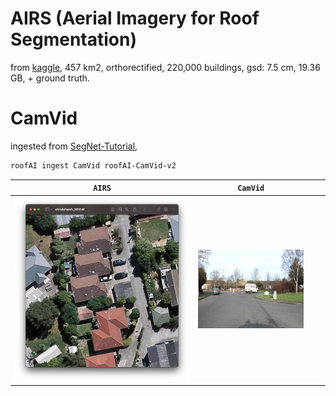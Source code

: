 # AIRS (Aerial Imagery for Roof Segmentation)

from [kaggle](https://www.kaggle.com/datasets/atilol/aerialimageryforroofsegmentation), 457 km2, orthorectified, 220,000 buildings, gsd: 7.5 cm, 19.36 GB, + ground truth.

# CamVid

ingested from [SegNet-Tutorial](https://github.com/alexgkendall/SegNet-Tutorial),

```bash
roofAI ingest CamVid roofAI-CamVid-v2
```

| `AIRS` | `CamVid` | | |
|---|---|---|---|
| ![image](./assets/AIRS.png) | ![image](./assets/CamVid.png) | | |